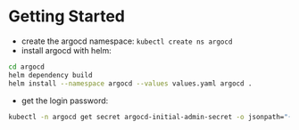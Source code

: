 # Getting Started

- create the argocd namespace: `kubectl create ns argocd`
- install argocd with helm: 
```bash
cd argocd
helm dependency build
helm install --namespace argocd --values values.yaml argocd .
```
- get the login password:
```bash
kubectl -n argocd get secret argocd-initial-admin-secret -o jsonpath="{.data.password}" | base64 -d
``` 